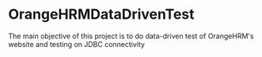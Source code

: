 # OrangeHRMDataDrivenTest
The main objective of this project is to do data-driven test of OrangeHRM's website and testing on JDBC connectivity 
